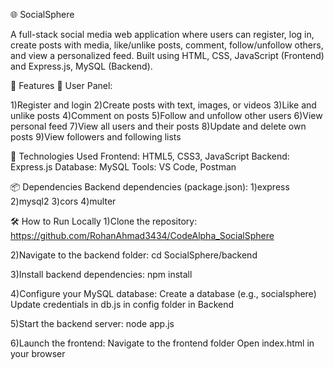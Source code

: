 🌐 SocialSphere

A full-stack social media web application where users can register, log in, create posts with media, like/unlike posts, comment, follow/unfollow others, and view a personalized feed.
Built using HTML, CSS, JavaScript (Frontend) and Express.js, MySQL (Backend).

🚀 Features
👤 User Panel:

1)Register and login
2)Create posts with text, images, or videos
3)Like and unlike posts
4)Comment on posts
5)Follow and unfollow other users
6)View personal feed
7)View all users and their posts
8)Update and delete own posts
9)View followers and following lists


🧰 Technologies Used
Frontend: HTML5, CSS3, JavaScript
Backend: Express.js
Database: MySQL
Tools: VS Code, Postman

📦 Dependencies
Backend dependencies (package.json):
1)express
2)mysql2
3)cors
4)multer

🛠️ How to Run Locally
1)Clone the repository:
https://github.com/RohanAhmad3434/CodeAlpha_SocialSphere

2)Navigate to the backend folder:
cd SocialSphere/backend

3)Install backend dependencies:
npm install

4)Configure your MySQL database:
Create a database (e.g., socialsphere)
Update credentials in db.js in config folder in Backend

5)Start the backend server:
node app.js

6)Launch the frontend:
Navigate to the frontend folder
Open index.html in your browser
